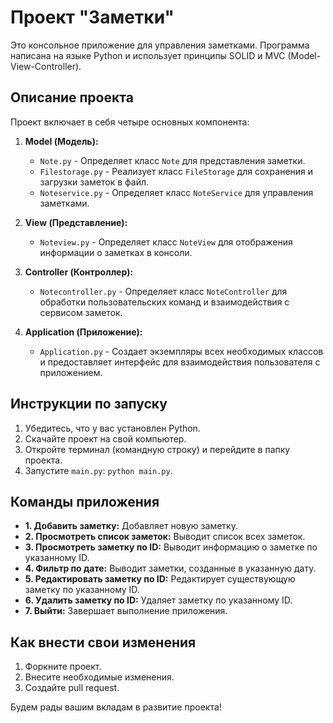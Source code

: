 # Проект "Заметки"

Это консольное приложение для управления заметками. Программа написана на языке Python и использует принципы SOLID и MVC (Model-View-Controller).

## Описание проекта

Проект включает в себя четыре основных компонента:

1. **Model (Модель):**
   - `Note.py` - Определяет класс `Note` для представления заметки.
   - `Filestorage.py` - Реализует класс `FileStorage` для сохранения и загрузки заметок в файл.
   - `Noteservice.py` - Определяет класс `NoteService` для управления заметками.

2. **View (Представление):**
   - `Noteview.py` - Определяет класс `NoteView` для отображения информации о заметках в консоли.

3. **Controller (Контроллер):**
   - `Notecontroller.py` - Определяет класс `NoteController` для обработки пользовательских команд и взаимодействия с сервисом заметок.

4. **Application (Приложение):**
   - `Application.py` - Создает экземпляры всех необходимых классов и предоставляет интерфейс для взаимодействия пользователя с приложением.

## Инструкции по запуску

1. Убедитесь, что у вас установлен Python.
2. Скачайте проект на свой компьютер.
3. Откройте терминал (командную строку) и перейдите в папку проекта.
4. Запустите `main.py`: `python main.py`.

## Команды приложения

- **1. Добавить заметку:** Добавляет новую заметку.
- **2. Просмотреть список заметок:** Выводит список всех заметок.
- **3. Просмотреть заметку по ID:** Выводит информацию о заметке по указанному ID.
- **4. Фильтр по дате:** Выводит заметки, созданные в указанную дату.
- **5. Редактировать заметку по ID:** Редактирует существующую заметку по указанному ID.
- **6. Удалить заметку по ID:** Удаляет заметку по указанному ID.
- **7. Выйти:** Завершает выполнение приложения.

## Как внести свои изменения

1. Форкните проект.
2. Внесите необходимые изменения.
3. Создайте pull request.

Будем рады вашим вкладам в развитие проекта!
